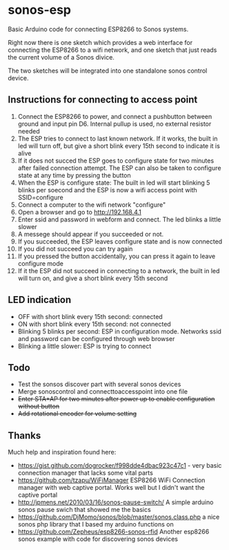 # sonos-esp

Basic Arduino code for connecting ESP8266 to Sonos systems.

Right now there is one sketch which provides a web interface for connecting the ESP8266 to a wifi network, and one sketch that just reads the current volume of a Sonos divice.

The two sketches will be integrated into one standalone sonos control device.

## Instructions for connecting to access point

1. Connect the ESP8266 to power, and connect a pushbutton between ground and input pin D6. Internal pullup is used, no external resistor needed
2. The ESP tries to connect to last known network. If it works, the built in led will turn off, but give a short blink every 15th second to indicate it is alive
3. If it does not succed the ESP goes to configure state for two minutes after failed connection attempt. The ESP can also be taken to configure state at any time by pressing the button
4. When the ESP is configure state: The built in led will start blinking 5 blinks per soecond and the ESP is now a wifi access point with SSID=configure
5. Connect a computer to the wifi network "configure"
6. Open a browser and go to http://192.168.4.1
7. Enter ssid and password in webform and connect. The led blinks a  little slower
8. A messege should appear if you succeeded or not.
9. If you succeeded, the ESP leaves configure state and is now connected
10. If you did not succeed you can try again
11. If you pressed the button accidentally, you can press it again to leave configure mode
12. If it the ESP did not succeed in connecting to a network, the built in led will turn on, and give a short blink every  15th second

## LED indication

- OFF with short blink every 15th second: connected
- ON  with short blink every 15th second: not connected
- Blinking 5 blinks per second: ESP in configuration mode. Networks ssid and password can be configured through web browser
- Blinking a little slower: ESP is trying to connect


## Todo

- Test the sonsos discover part with several sonos devices
- Merge sonoscontrol and connecttoaccesspoint into one file
- ~~Enter STA+AP for two minutes after power up to enable configuration without button~~
- ~~Add rotational encoder for volume setting~~

## Thanks

Much help and inspiration found here:

- https://gist.github.com/dogrocker/f998dde4dbac923c47c1 - very basic connection manager that lacks some vital parts  
- https://github.com/tzapu/WiFiManager ESP8266 WiFi Connection manager with web captive portal. Works well but I didn't want the captive portal
- http://jpmens.net/2010/03/16/sonos-pause-switch/ A simple arduino sonos pause swich that showed me the basics
- https://github.com/DjMomo/sonos/blob/master/sonos.class.php a nice sonos php library that I based my arduino functions on
- https://github.com/Zepheus/esp8266-sonos-rfid Another esp8266 sonos example with code for discovering sonos devices
